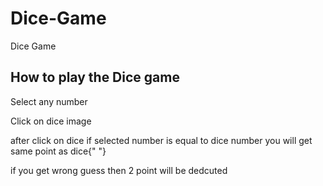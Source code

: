 # Dice-Game
Dice Game
<h2>How to play the Dice game</h2>
      <div className="text">
        <p>Select any number</p>
        <p>Click on dice image</p>
        <p>
          after click on dice if selected number is equal to dice number you
          will get same point as dice{" "}
        </p>
        <p>if you get wrong guess then 2 point will be dedcuted </p>
